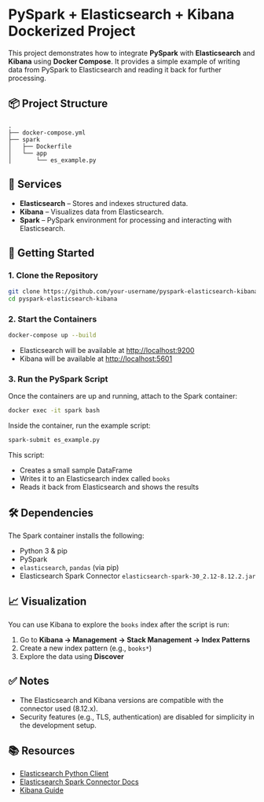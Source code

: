 # PySpark + Elasticsearch + Kibana Dockerized Project

This project demonstrates how to integrate **PySpark** with **Elasticsearch** and **Kibana** using **Docker Compose**. It provides a simple example of writing data from PySpark to Elasticsearch and reading it back for further processing.

## 📦 Project Structure

```
.
├── docker-compose.yml
├── spark
│   ├── Dockerfile
│   └── app
│       └── es_example.py
```

## 🚀 Services

- **Elasticsearch** – Stores and indexes structured data.
- **Kibana** – Visualizes data from Elasticsearch.
- **Spark** – PySpark environment for processing and interacting with Elasticsearch.

## 🐳 Getting Started

### 1. Clone the Repository

```bash
git clone https://github.com/your-username/pyspark-elasticsearch-kibana.git
cd pyspark-elasticsearch-kibana
```

### 2. Start the Containers

```bash
docker-compose up --build
```

- Elasticsearch will be available at [http://localhost:9200](http://localhost:9200)
- Kibana will be available at [http://localhost:5601](http://localhost:5601)

### 3. Run the PySpark Script

Once the containers are up and running, attach to the Spark container:

```bash
docker exec -it spark bash
```

Inside the container, run the example script:

```bash
spark-submit es_example.py
```

This script:
- Creates a small sample DataFrame
- Writes it to an Elasticsearch index called `books`
- Reads it back from Elasticsearch and shows the results

## 🛠 Dependencies

The Spark container installs the following:
- Python 3 & pip
- PySpark
- `elasticsearch`, `pandas` (via pip)
- Elasticsearch Spark Connector `elasticsearch-spark-30_2.12-8.12.2.jar`

## 📈 Visualization

You can use Kibana to explore the `books` index after the script is run:

1. Go to **Kibana → Management → Stack Management → Index Patterns**
2. Create a new index pattern (e.g., `books*`)
3. Explore the data using **Discover**

## ✅ Notes

- The Elasticsearch and Kibana versions are compatible with the connector used (8.12.x).
- Security features (e.g., TLS, authentication) are disabled for simplicity in the development setup.

## 📚 Resources

- [Elasticsearch Python Client](https://elasticsearch-py.readthedocs.io/)
- [Elasticsearch Spark Connector Docs](https://www.elastic.co/guide/en/elasticsearch/hadoop/current/spark.html)
- [Kibana Guide](https://www.elastic.co/guide/en/kibana/current/index.html)
